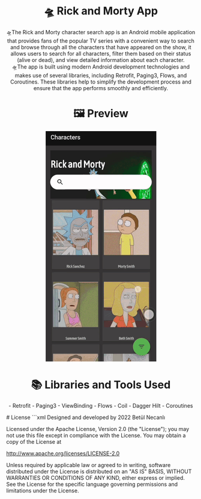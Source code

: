 

#  <h1 align="center">🛸 Rick and Morty App</h1>

<p align="center">  
 🛸The Rick and Morty character search app is an Android mobile application that provides fans of the popular TV series with a convenient way to search and browse through all the characters that have appeared on the show, it allows users to search for all characters, filter them based on their status (alive or dead), and view detailed information about each character. <br>
 🛸The app is built using modern Android development technologies and makes use of several libraries, including Retrofit, Paging3, Flows, and Coroutines. These libraries help to simplify the development process and ensure that the app performs smoothly and efficiently.<br>
 
</p>



 

#  <h1 align="center">🖼 Preview </h1>

<p align="center">
<img src="https://github.com/betulnecanli/RickandMortyMVVM/blob/master/gif/rickandmortygif.gif?raw=true"/>
</p>


#  <h1 align="center">📚 Libraries and Tools Used </h1>
<p align="center">
- Retrofit
- Paging3
- ViewBinding
- Flows
- Coil
- Dagger Hilt
- Coroutines
</p>
# License
```xml
Designed and developed by 2022 Betül Necanlı 

Licensed under the Apache License, Version 2.0 (the "License");
you may not use this file except in compliance with the License.
You may obtain a copy of the License at

   http://www.apache.org/licenses/LICENSE-2.0

Unless required by applicable law or agreed to in writing, software
distributed under the License is distributed on an "AS IS" BASIS,
WITHOUT WARRANTIES OR CONDITIONS OF ANY KIND, either express or implied.
See the License for the specific language governing permissions and
limitations under the License.
```

